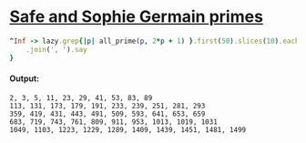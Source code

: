 [1]: https://rosettacode.org/wiki/Safe_and_Sophie_Germain_primes

# [Safe and Sophie Germain primes][1]

```ruby
^Inf -> lazy.grep{|p| all_prime(p, 2*p + 1) }.first(50).slices(10).each{
    .join(', ').say
}
```

#### Output:
```
2, 3, 5, 11, 23, 29, 41, 53, 83, 89
113, 131, 173, 179, 191, 233, 239, 251, 281, 293
359, 419, 431, 443, 491, 509, 593, 641, 653, 659
683, 719, 743, 761, 809, 911, 953, 1013, 1019, 1031
1049, 1103, 1223, 1229, 1289, 1409, 1439, 1451, 1481, 1499
```
